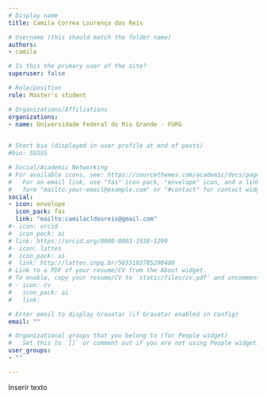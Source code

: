 ```yaml
---
# Display name
title: Camila Correa Lourenço dos Reis

# Username (this should match the folder name)
authors:
- camila

# Is this the primary user of the site?
superuser: false

# Role/position
role: Master's student 

# Organizations/Affiliations
organizations:
- name: Universidade Federal do Rio Grande - FURG
  

# Short bio (displayed in user profile at end of posts)
#bio: SSSSS

# Social/Academic Networking
# For available icons, see: https://sourcethemes.com/academic/docs/page-builder/#icons
#   For an email link, use "fas" icon pack, "envelope" icon, and a link in the
#   form "mailto:your-email@example.com" or "#contact" for contact widget.
social:
- icon: envelope
  icon_pack: fas
  link: "mailto:camilacldosreis@gmail.com"
#- icon: orcid
#  icon_pack: ai
# link: https://orcid.org/0000-0003-1938-1299
#- icon: lattes
#  icon_pack: ai
#  link: http://lattes.cnpq.br/5655103785290488
# Link to a PDF of your resume/CV from the About widget.
# To enable, copy your resume/CV to `static/files/cv.pdf` and uncomment the lines below.
# - icon: cv
#   icon_pack: ai
#   link: 

# Enter email to display Gravatar (if Gravatar enabled in Config)
email: ""

# Organizational groups that you belong to (for People widget)
#   Set this to `[]` or comment out if you are not using People widget.
user_groups:
- ""

---
```


Inserir texto
